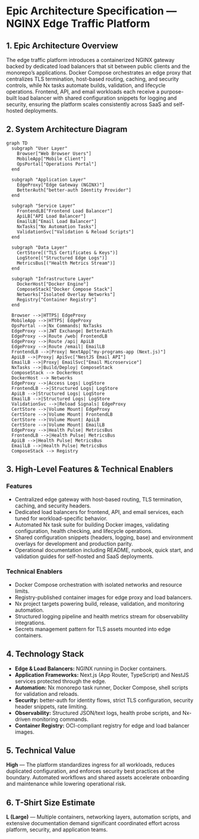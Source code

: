 # Epic Architecture Specification — NGINX Edge Traffic Platform

## 1. Epic Architecture Overview

The edge traffic platform introduces a containerized NGINX gateway backed by dedicated load balancers that sit between public clients and the monorepo’s applications. Docker Compose orchestrates an edge proxy that centralizes TLS termination, host-based routing, caching, and security controls, while Nx tasks automate builds, validation, and lifecycle operations. Frontend, API, and email workloads each receive a purpose-built load balancer with shared configuration snippets for logging and security, ensuring the platform scales consistently across SaaS and self-hosted deployments.

## 2. System Architecture Diagram

```mermaid
graph TD
  subgraph "User Layer"
    Browser["Web Browser Users"]
    MobileApp["Mobile Client"]
    OpsPortal["Operations Portal"]
  end

  subgraph "Application Layer"
    EdgeProxy["Edge Gateway (NGINX)"]
    BetterAuth["better-auth Identity Provider"]
  end

  subgraph "Service Layer"
    FrontendLB["Frontend Load Balancer"]
    ApiLB["API Load Balancer"]
    EmailLB["Email Load Balancer"]
    NxTasks["Nx Automation Tasks"]
    ValidationSvc["Validation & Reload Scripts"]
  end

  subgraph "Data Layer"
    CertStore[("TLS Certificates & Keys")]
    LogStore[("Structured Edge Logs")]
    MetricsBus[("Health Metrics Stream")]
  end

  subgraph "Infrastructure Layer"
    DockerHost["Docker Engine"]
    ComposeStack["Docker Compose Stack"]
    Networks["Isolated Overlay Networks"]
    Registry["Container Registry"]
  end

  Browser -->|HTTPS| EdgeProxy
  MobileApp -->|HTTPS| EdgeProxy
  OpsPortal -->|Nx Commands| NxTasks
  EdgeProxy -->|JWT Exchange| BetterAuth
  EdgeProxy -->|Route /web| FrontendLB
  EdgeProxy -->|Route /api| ApiLB
  EdgeProxy -->|Route /email| EmailLB
  FrontendLB -->|Proxy| NextApp["my-programs-app (Next.js)"]
  ApiLB -->|Proxy| ApiSvc["NestJS Email API"]
  EmailLB -->|Proxy| EmailSvc["Email Microservice"]
  NxTasks -->|Build/Deploy| ComposeStack
  ComposeStack --> DockerHost
  DockerHost --> Networks
  EdgeProxy -->|Access Logs| LogStore
  FrontendLB -->|Structured Logs| LogStore
  ApiLB -->|Structured Logs| LogStore
  EmailLB -->|Structured Logs| LogStore
  ValidationSvc -->|Reload Signals| EdgeProxy
  CertStore -->|Volume Mount| EdgeProxy
  CertStore -->|Volume Mount| FrontendLB
  CertStore -->|Volume Mount| ApiLB
  CertStore -->|Volume Mount| EmailLB
  EdgeProxy -->|Health Pulse| MetricsBus
  FrontendLB -->|Health Pulse| MetricsBus
  ApiLB -->|Health Pulse| MetricsBus
  EmailLB -->|Health Pulse| MetricsBus
  ComposeStack --> Registry
```

## 3. High-Level Features & Technical Enablers

### Features

- Centralized edge gateway with host-based routing, TLS termination, caching, and security headers.
- Dedicated load balancers for frontend, API, and email services, each tuned for workload-specific behavior.
- Automated Nx task suite for building Docker images, validating configuration, health checking, and lifecycle operations.
- Shared configuration snippets (headers, logging, base) and environment overlays for development and production parity.
- Operational documentation including README, runbook, quick start, and validation guides for self-hosted and SaaS deployments.

### Technical Enablers

- Docker Compose orchestration with isolated networks and resource limits.
- Registry-published container images for edge proxy and load balancers.
- Nx project targets powering build, release, validation, and monitoring automation.
- Structured logging pipeline and health metrics stream for observability integrations.
- Secrets management pattern for TLS assets mounted into edge containers.

## 4. Technology Stack

- **Edge & Load Balancers:** NGINX running in Docker containers.
- **Application Frameworks:** Next.js (App Router, TypeScript) and NestJS services protected through the edge.
- **Automation:** Nx monorepo task runner, Docker Compose, shell scripts for validation and reloads.
- **Security:** better-auth for identity flows, strict TLS configuration, security header snippets, rate limiting.
- **Observability:** Structured JSON/text logs, health probe scripts, and Nx-driven monitoring commands.
- **Container Registry:** OCI-compliant registry for edge and load balancer images.

## 5. Technical Value

**High** — The platform standardizes ingress for all workloads, reduces duplicated configuration, and enforces security best practices at the boundary. Automated workflows and shared assets accelerate onboarding and maintenance while lowering operational risk.

## 6. T-Shirt Size Estimate

**L (Large)** — Multiple containers, networking layers, automation scripts, and extensive documentation demand significant coordinated effort across platform, security, and application teams.
